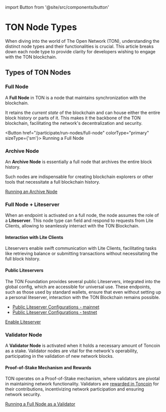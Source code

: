 import Button from '@site/src/components/button'

# TON Node Types

When diving into the world of The Open Network (TON), understanding the distinct node types and their functionalities is crucial. This article breaks down each node type to provide clarity for developers wishing to engage with the TON blockchain.

## Types of TON Nodes

### Full Node

A **Full Node** in TON is a node that maintains synchronization with the blockchain.

It retains the _current state_ of the blockchain and can house either the entire block history or parts of it. This makes it the backbone of the TON blockchain, facilitating the network's decentralization and security.

<Button href="/participate/run-nodes/full-node"
colorType="primary" sizeType={'sm'}>
Running a Full Node
</Button>

### Archive Node

An **Archive Node** is essentially a full node that archives the entire block history.

Such nodes are indispensable for creating blockchain explorers or other tools that necessitate a full blockchain history.

  [Running an Archive Node](/participate/run-nodes/archive-node)


### Full Node + Liteserver

When an endpoint is activated on a full node, the node assumes the role of a **Liteserver**. This node type can field and respond to requests from Lite Clients, allowing to seamlessly interract with the TON Blockchain.

#### Interaction with Lite Clients

Liteservers enable swift communication with Lite Clients, facilitating tasks like retrieving balance or submitting transactions without necessitating the full block history.

#### Public Liteservers

The TON Foundation provides several public Liteservers, integrated into the global config, which are accessible for universal use. These endpoints, such as those used by standard wallets, ensure that even without setting up a personal liteserver, interaction with the TON Blockchain remains possible.

- [Public Liteserver Configurations - mainnet](https://ton.org/global-config.json)
- [Public Liteserver Configurations - testnet](https://ton.org/testnet-global.config.json)

[Enable Liteserver](/participate/run-nodes/full-node#enable-liteserver-mode)


### Validator Node

A **Validator Node** is activated when it holds a necessary amount of Toncoin as a stake. Validator nodes are vital for the network's operability, participating in the validation of new network blocks.

#### Proof-of-Stake Mechanism and Rewards

TON operates on a Proof-of-Stake mechanism, where validators are pivotal in maintaining network functionality. Validators are [rewarded in Toncoin](/participate/network-maintenance/staking-incentives) for their contributions, incentivizing network participation and ensuring network security.

  [Running a Full Node as a Validator](/participate/run-nodes/full-node#become-a-validator)